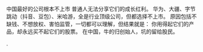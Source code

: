 中国最好的公司根本不上市
普通人无法分享它们的成长红利。
华为、大疆、字节跳动（抖音、豆包）、米哈游，全是行业顶级公司，但都选择不上市。
原因包括不缺钱、不想放权、害怕监管，一切都可以理解，但结果就是：
你用得起它们的产品，却永远买不起它们的股票。
在中国，牛的归创始人，坑的留给股民。

.
